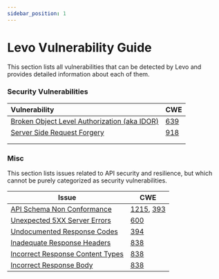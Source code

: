 ```yaml
---
sidebar_position: 1
---
```


# Levo Vulnerability Guide

This section lists all vulnerabilities that can be detected by Levo and provides detailed information about each of them.

### Security Vulnerabilities

| Vulnerability                                        | CWE             |
| :--------------------------------------------------- | --------------- |
| [Broken Object Level Authorization (aka IDOR)][BOLA] | [639][BOLA-CWE] |
| [Server Side Request Forgery][SSRF]                  | [918][SSRF-CWE] |
|                                                      |                 |
|                                                      |                 |



### Misc

This section lists issues related to API security and resilience, but which cannot be purely categorized as security vulnerabilities.

| Issue                                                         | CWE                                                       |
| -----------------------------------------------------         | ----------------------------------------------------------|
| [API Schema Non Conformance](./schema-conformance.md)         | [1215][CWE-1215], [393][CWE-393]                          |
| [Unexpected 5XX Server Errors][SC-5XX]                        | [600][CWE-600]                                            |
| [Undocumented Response Codes][SC-CODES]                       | [394][CWE-394]                                            |
| [Inadequate Response Headers][SC-HDRS]                        | [838][CWE-838]                                            |
| [Incorrect Response Content Types][SC-CONT]                   | [838][CWE-838]                                            |
| [Incorrect Response Body][SC-BODY]                            | [838][CWE-838]                                            |





[BOLA]: ./vulnerabilities/IDOR.md
[BOLA-CWE]: https://cwe.mitre.org/data/definitions/639.html
[SSRF]: ./vulnerabilities/SSRF.md
[SSRF-CWE]: https://cwe.mitre.org/data/definitions/918.html


[SC-CODES]: ./schema-conformance.md#status-code-conformance-test
[SC-HDRS]: ./schema-conformance.md#response-headers-schema-conformance-test
[SC-CONT]: ./schema-conformance.md#content-type-schema-conformance-test
[SC-BODY]: ./schema-conformance.md#response-schema-conformance-test
[SC-5XX]: ./schema-conformance.md#unexpected-server-error-schema-conformance-test


[CWE-1215]: https://cwe.mitre.org/data/definitions/1215.html
[CWE-393]: https://cwe.mitre.org/data/definitions/393.html
[CWE-600]: https://cwe.mitre.org/data/definitions/600.html
[CWE-394]: https://cwe.mitre.org/data/definitions/394.html
[CWE-838]: https://cwe.mitre.org/data/definitions/838.html

